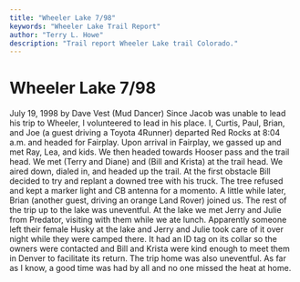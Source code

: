 ```yaml
---
title: "Wheeler Lake 7/98"
keywords: "Wheeler Lake Trail Report"
author: "Terry L. Howe"
description: "Trail report Wheeler Lake trail Colorado."
---
```


# Wheeler Lake 7/98
July 19, 1998
by Dave Vest (Mud Dancer)
Since Jacob was unable to lead his trip to Wheeler, I volunteered to lead
in his place.  I, Curtis, Paul, Brian, and Joe (a guest driving a Toyota
4Runner) departed Red Rocks at 8:04 a.m. and headed for Fairplay.  Upon
arrival in Fairplay, we gassed up and met Ray, Lea, and kids.  We then
headed towards Hooser pass and the trail head.  We met (Terry and Diane)
and (Bill and Krista) at the trail head.  We aired down, dialed in, and
headed up the trail.
At the first obstacle Bill decided to try and
replant a downed tree with his truck.  The tree refused and kept a marker
light and CB antenna for a momento.  A little while later, Brian (another
guest, driving an orange Land Rover) joined us.  The rest of the trip
up to the lake was uneventful.
At the lake we met Jerry and Julie from
Predator, visiting with them while we ate lunch.  Apparently someone
left their female Husky at the lake and Jerry and Julie took care of it
over night while they were camped there.  It had an ID tag on its collar
so the owners were contacted and Bill and Krista were kind enough to
meet them in Denver to facilitate its return.  The trip home was also
uneventful.  As far as I know, a good time was had by all and no one
missed the heat at home.